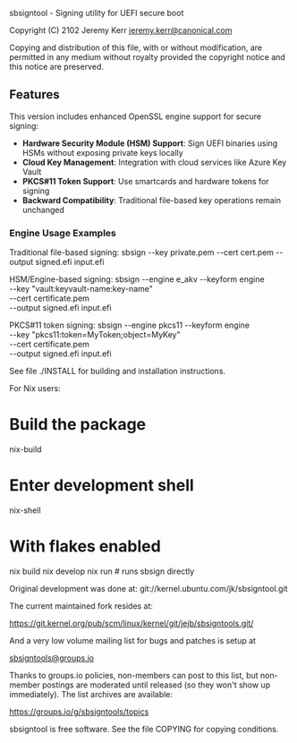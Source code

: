 sbsigntool - Signing utility for UEFI secure boot

  Copyright (C) 2102 Jeremy Kerr <jeremy.kerr@canonical.com>

  Copying and distribution of this file, with or without modification,
  are permitted in any medium without royalty provided the copyright
  notice and this notice are preserved.

## Features

This version includes enhanced OpenSSL engine support for secure signing:

- **Hardware Security Module (HSM) Support**: Sign UEFI binaries using HSMs 
  without exposing private keys locally
- **Cloud Key Management**: Integration with cloud services like Azure Key Vault
- **PKCS#11 Token Support**: Use smartcards and hardware tokens for signing
- **Backward Compatibility**: Traditional file-based key operations remain unchanged

### Engine Usage Examples

Traditional file-based signing:
  sbsign --key private.pem --cert cert.pem --output signed.efi input.efi

HSM/Engine-based signing:
  sbsign --engine e_akv --keyform engine \
         --key "vault:keyvault-name:key-name" \
         --cert certificate.pem \
         --output signed.efi input.efi

PKCS#11 token signing:
  sbsign --engine pkcs11 --keyform engine \
         --key "pkcs11:token=MyToken;object=MyKey" \
         --cert certificate.pem \
         --output signed.efi input.efi

See file ./INSTALL for building and installation instructions.

For Nix users:
  # Build the package
  nix-build

  # Enter development shell
  nix-shell

  # With flakes enabled
  nix build
  nix develop
  nix run  # runs sbsign directly

Original development was done at:
  git://kernel.ubuntu.com/jk/sbsigntool.git

The current maintained fork resides at:

  https://git.kernel.org/pub/scm/linux/kernel/git/jejb/sbsigntools.git/

And a very low volume mailing list for bugs and patches is setup at

 sbsigntools@groups.io

Thanks to groups.io policies, non-members can post to this list, but
non-member postings are moderated until released (so they won't show
up immediately).  The list archives are available:

 https://groups.io/g/sbsigntools/topics

sbsigntool is free software.  See the file COPYING for copying conditions.
